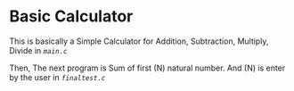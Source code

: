 # Basic Calculator

This is basically a Simple Calculator for Addition, Subtraction, Multiply, Divide in *`main.c`*


Then, The next program is Sum of first (N) natural number. And (N) is enter by the user in *`finaltest.c`*